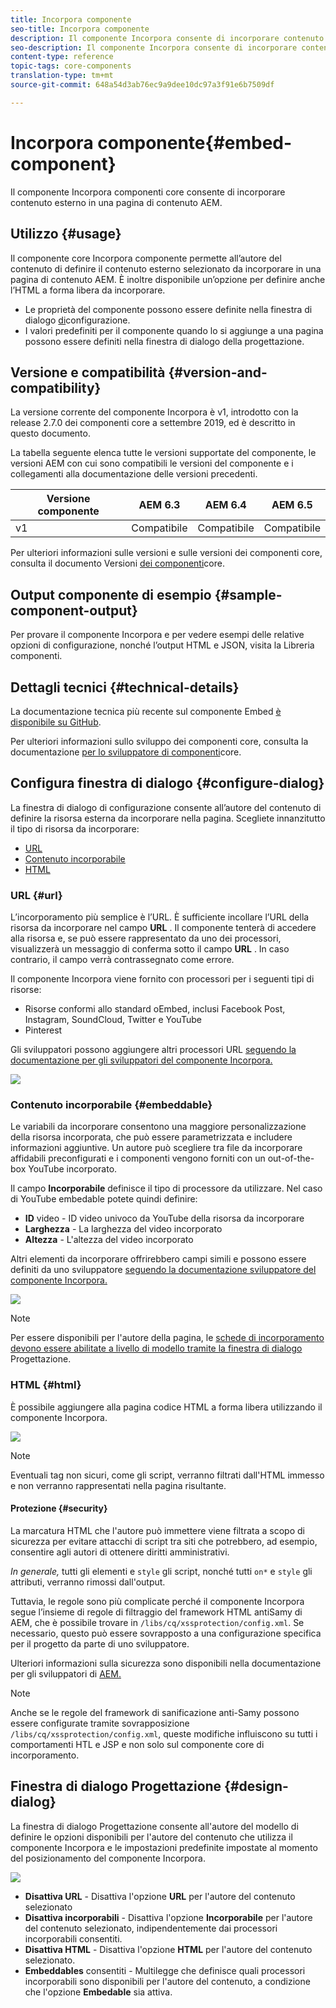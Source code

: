 ```yaml
---
title: Incorpora componente
seo-title: Incorpora componente
description: Il componente Incorpora consente di incorporare contenuto esterno in una pagina di contenuto AEM.
seo-description: Il componente Incorpora consente di incorporare contenuto esterno in una pagina di contenuto AEM.
content-type: reference
topic-tags: core-components
translation-type: tm+mt
source-git-commit: 648a54d3ab76ec9a9dee10dc97a3f91e6b7509df

---
```



# Incorpora componente{#embed-component}

Il componente Incorpora componenti core consente di incorporare contenuto esterno in una pagina di contenuto AEM.

## Utilizzo {#usage}

Il componente core Incorpora componente permette all’autore del contenuto di definire il contenuto esterno selezionato da incorporare in una pagina di contenuto AEM. È inoltre disponibile un’opzione per definire anche l’HTML a forma libera da incorporare.

* Le proprietà del componente possono essere definite nella finestra di dialogo [di](#configure-dialog)configurazione.
* I valori predefiniti per il componente quando lo si aggiunge a una pagina possono essere definiti nella finestra di dialogo [](#design-dialog)della progettazione.

## Versione e compatibilità {#version-and-compatibility}

La versione corrente del componente Incorpora è v1, introdotto con la release 2.7.0 dei componenti core a settembre 2019, ed è descritto in questo documento.

La tabella seguente elenca tutte le versioni supportate del componente, le versioni AEM con cui sono compatibili le versioni del componente e i collegamenti alla documentazione delle versioni precedenti.

| Versione componente | AEM 6.3 | AEM 6.4 | AEM 6.5 |
|--- |--- |--- |---|
| v1 | Compatibile | Compatibile | Compatibile |

Per ulteriori informazioni sulle versioni e sulle versioni dei componenti core, consulta il documento Versioni [dei componenti](versions.md)core.

## Output componente di esempio {#sample-component-output}

Per provare il componente Incorpora e per vedere esempi delle relative opzioni di configurazione, nonché l’output HTML e JSON, visita la Libreria [](http://opensource.adobe.com/aem-core-wcm-components/library/embed.html)componenti.

## Dettagli tecnici {#technical-details}

La documentazione tecnica più recente sul componente Embed [è disponibile su GitHub](https://github.com/adobe/aem-core-wcm-components/tree/master/content/src/content/jcr_root/apps/core/wcm/components/embed/v1/embed).

Per ulteriori informazioni sullo sviluppo dei componenti core, consulta la documentazione [per lo sviluppatore di componenti](developing.md)core.

## Configura finestra di dialogo {#configure-dialog}

La finestra di dialogo di configurazione consente all’autore del contenuto di definire la risorsa esterna da incorporare nella pagina. Scegliete innanzitutto il tipo di risorsa da incorporare:

* [URL](#url)
* [Contenuto incorporabile](#embeddable)
* [HTML](#html)

### URL {#url}

L’incorporamento più semplice è l’URL. È sufficiente incollare l’URL della risorsa da incorporare nel campo **URL** . Il componente tenterà di accedere alla risorsa e, se può essere rappresentato da uno dei processori, visualizzerà un messaggio di conferma sotto il campo **URL** . In caso contrario, il campo verrà contrassegnato come errore.

Il componente Incorpora viene fornito con processori per i seguenti tipi di risorse:

* Risorse conformi allo standard [](https://oembed.com/) oEmbed, inclusi Facebook Post, Instagram, SoundCloud, Twitter e YouTube
* Pinterest

Gli sviluppatori possono aggiungere altri processori URL [seguendo la documentazione per gli sviluppatori del componente Incorpora.](https://github.com/adobe/aem-core-wcm-components/tree/master/content/src/content/jcr_root/apps/core/wcm/components/embed/v1/embed#extending-the-embed-component)

![](assets/screen-shot-2019-09-25-10.08.29.png)

### Contenuto incorporabile {#embeddable}

Le variabili da incorporare consentono una maggiore personalizzazione della risorsa incorporata, che può essere parametrizzata e includere informazioni aggiuntive. Un autore può scegliere tra file da incorporare affidabili preconfigurati e i componenti vengono forniti con un out-of-the-box YouTube incorporato.

Il campo **Incorporabile** definisce il tipo di processore da utilizzare. Nel caso di YouTube embedable potete quindi definire:

* **ID** video - ID video univoco da YouTube della risorsa da incorporare
* **Larghezza** - La larghezza del video incorporato
* **Altezza** - L'altezza del video incorporato

Altri elementi da incorporare offrirebbero campi simili e possono essere definiti da uno sviluppatore [seguendo la documentazione sviluppatore del componente Incorpora.](https://github.com/adobe/aem-core-wcm-components/tree/master/content/src/content/jcr_root/apps/core/wcm/components/embed/v1/embed#extending-the-embed-component)

![](assets/screen-shot-2019-09-25-10.15.00.png)

>[!NOTE]
>Per essere disponibili per l'autore della pagina, le [schede di incorporamento devono essere abilitate a livello di modello tramite la finestra di dialogo](#design-dialog) Progettazione.

### HTML {#html}

È possibile aggiungere alla pagina codice HTML a forma libera utilizzando il componente Incorpora.

![](assets/screen-shot-2019-09-25-10.20.00.png)

>[!NOTE]
>Eventuali tag non sicuri, come gli script, verranno filtrati dall'HTML immesso e non verranno rappresentati nella pagina risultante.

#### Protezione {#security}

La marcatura HTML che l'autore può immettere viene filtrata a scopo di sicurezza per evitare attacchi di script tra siti che potrebbero, ad esempio, consentire agli autori di ottenere diritti amministrativi.

*In generale,* tutti gli elementi e `style` gli script, nonché tutti `on*` e `style` gli attributi, verranno rimossi dall'output.

Tuttavia, le regole sono più complicate perché il componente Incorpora segue l’insieme di regole di filtraggio del framework HTML antiSamy di AEM, che è possibile trovare in `/libs/cq/xssprotection/config.xml`. Se necessario, questo può essere sovrapposto a una configurazione specifica per il progetto da parte di uno sviluppatore.

Ulteriori informazioni sulla sicurezza sono disponibili nella documentazione per gli sviluppatori di [AEM.](https://helpx.adobe.com/experience-manager/6-5/sites/developing/using/security.html)

>[!NOTE]
>Anche se le regole del framework di sanificazione anti-Samy possono essere configurate tramite sovrapposizione `/libs/cq/xssprotection/config.xml`, queste modifiche influiscono su tutti i comportamenti HTL e JSP e non solo sul componente core di incorporamento.

## Finestra di dialogo Progettazione {#design-dialog}

La finestra di dialogo Progettazione consente all'autore del modello di definire le opzioni disponibili per l'autore del contenuto che utilizza il componente Incorpora e le impostazioni predefinite impostate al momento del posizionamento del componente Incorpora.

![](assets/screen-shot-2019-09-25-10.25.28.png)

* **Disattiva URL** - Disattiva l'opzione **URL** per l'autore del contenuto selezionato
* **Disattiva incorporabili** - Disattiva l'opzione **Incorporabile** per l'autore del contenuto selezionato, indipendentemente dai processori incorporabili consentiti.
* **Disattiva HTML** - Disattiva l'opzione **HTML** per l'autore del contenuto selezionato.
* **Embeddables** consentiti - Multilegge che definisce quali processori incorporabili sono disponibili per l'autore del contenuto, a condizione che l'opzione **Embedable** sia attiva.
